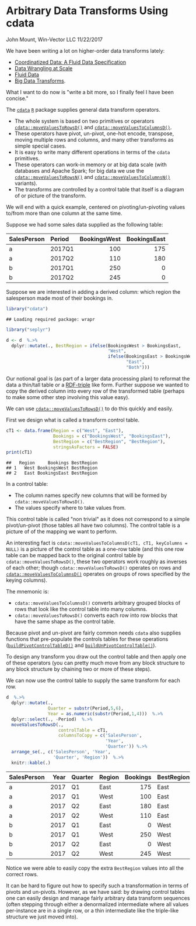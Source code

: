 Arbitrary Data Transforms Using cdata
================
John Mount, Win-Vector LLC
11/22/2017

We have been writing a lot on higher-order data transforms lately:

-   [Coordinatized Data: A Fluid Data Specification](http://winvector.github.io/FluidData/RowsAndColumns.html)
-   [Data Wrangling at Scale](http://winvector.github.io/FluidData/DataWranglingAtScale.html)
-   [Fluid Data](http://winvector.github.io/FluidData/FluidData.html)
-   [Big Data Transforms](http://www.win-vector.com/blog/2017/10/big-data-transforms/).

What I want to do now is "write a bit more, so I finally feel I have been concise."

The [`cdata`](https://winvector.github.io/cdata/) [`R`](https://www.r-project.org) package supplies general data transform operators.

-   The whole system is based on two primitives or operators [`cdata::moveValuesToRowsD()`](https://winvector.github.io/cdata/reference/moveValuesToRowsD.html) and [`cdata::moveValuesToColumnsD()`](https://winvector.github.io/cdata/reference/moveValuesToColumnsD.html).
-   These operators have pivot, un-pivot, one-hot encode, transpose, moving multiple rows and columns, and many other transforms as simple special cases.
-   It is easy to write many different operations in terms of the `cdata` primitives.
-   These operators can work-in memory or at big data scale (with databases and Apache Spark; for big data we use the [`cdata::moveValuesToRowsN()`](https://winvector.github.io/cdata/reference/moveValuesToRowsN.html) and [`cdata::moveValuesToColumnsN()`](https://winvector.github.io/cdata/reference/moveValuesToColumnsN.html) variants).
-   The transforms are controlled by a control table that itself is a diagram of or picture of the transform.

We will end with a quick example, centered on pivoting/un-pivoting values to/from more than one column at the same time.

Suppose we had some sales data supplied as the following table:

| SalesPerson | Period |  BookingsWest|  BookingsEast|
|:------------|:-------|-------------:|-------------:|
| a           | 2017Q1 |           100|           175|
| a           | 2017Q2 |           110|           180|
| b           | 2017Q1 |           250|             0|
| b           | 2017Q2 |           245|             0|

Suppose we are interested in adding a derived column: which region the salesperson made most of their bookings in.

``` r
library("cdata")
```

    ## Loading required package: wrapr

``` r
library("seplyr")
```

``` r
d <- d  %.>% 
  dplyr::mutate(., BestRegion = ifelse(BookingsWest > BookingsEast, 
                                       "West",
                                       ifelse(BookingsEast > BookingsWest, 
                                              "East", 
                                              "Both")))
```

Our notional goal is (as part of a larger data processing plan) to reformat the data a thin/tall table or a [RDF-triple](https://en.wikipedia.org/wiki/Semantic_triple) like form. Further suppose we wanted to copy the derived column into every row of the transformed table (perhaps to make some other step involving this value easy).

We can use [`cdata::moveValuesToRowsD()`](https://winvector.github.io/cdata/reference/moveValuesToRowsD.html) to do this quickly and easily.

First we design what is called a transform control table.

``` r
cT1 <- data.frame(Region = c("West", "East"),
                  Bookings = c("BookingsWest", "BookingsEast"),
                  BestRegion = c("BestRegion", "BestRegion"),
                  stringsAsFactors = FALSE)
print(cT1)
```

    ##   Region     Bookings BestRegion
    ## 1   West BookingsWest BestRegion
    ## 2   East BookingsEast BestRegion

In a control table:

-   The column names specify new columns that will be formed by `cdata::moveValuesToRowsD()`.
-   The values specify where to take values from.

This control table is called "non trivial" as it does not correspond to a simple pivot/un-pivot (those tables all have two columns). The control table is a picture of of the mapping we want to perform.

An interesting fact is `cdata::moveValuesToColumnsD(cT1, cT1, keyColumns = NULL)` is a picture of the control table as a one-row table (and this one row table can be mapped back to the original control table by `cdata::moveValuesToRowsD()`, these two operators work roughly as inverses of each other; though `cdata::moveValuesToRowsD()` operates on rows and [`cdata::moveValuesToColumnsD()`](https://winvector.github.io/cdata/reference/moveValuesToColumnsD.html) operates on groups of rows specified by the keying columns).

The mnemonic is:

-   `cdata::moveValuesToColumnsD()` converts arbitrary grouped blocks of rows that look like the control table into many columns.
-   `cdata::moveValuesToRowsD()` converts each row into row blocks that have the same shape as the control table.

Because pivot and un-pivot are fairly common needs `cdata` also supplies functions that pre-populate the controls tables for these operations ([`buildPivotControlTableD()`](https://winvector.github.io/cdata/reference/buildPivotControlTableD.html) and [`buildUnPivotControlTable()`](https://winvector.github.io/cdata/reference/buildUnPivotControlTable.html)).

To design any transform you draw out the control table and then apply one of these operators (you can pretty much move from any block structure to any block structure by chaining two or more of these steps).

We can now use the control table to supply the same transform for each row.

``` r
d  %.>% 
  dplyr::mutate(., 
                Quarter = substr(Period,5,6),
                Year = as.numeric(substr(Period,1,4)))  %.>% 
  dplyr::select(., -Period)  %.>% 
  moveValuesToRowsD(., 
                    controlTable = cT1, 
                    columnsToCopy = c('SalesPerson', 
                                      'Year', 
                                      'Quarter')) %.>% 
  arrange_se(., c('SalesPerson', 'Year', 
                  'Quarter', 'Region'))  %.>% 
  knitr::kable(.)  
```

| SalesPerson |  Year| Quarter | Region |  Bookings| BestRegion |
|:------------|-----:|:--------|:-------|---------:|:-----------|
| a           |  2017| Q1      | East   |       175| East       |
| a           |  2017| Q1      | West   |       100| East       |
| a           |  2017| Q2      | East   |       180| East       |
| a           |  2017| Q2      | West   |       110| East       |
| b           |  2017| Q1      | East   |         0| West       |
| b           |  2017| Q1      | West   |       250| West       |
| b           |  2017| Q2      | East   |         0| West       |
| b           |  2017| Q2      | West   |       245| West       |

Notice we were able to easily copy the extra `BestRegion` values into all the correct rows.

It can be hard to figure out how to specify such a transformation in terms of pivots and un-pivots. However, as we have said: by drawing control tables one can easily design and manage fairly arbitrary data transform sequences (often stepping through either a denormalized intermediate where all values per-instance are in a single row, or a thin intermediate like the triple-like structure we just moved into).
